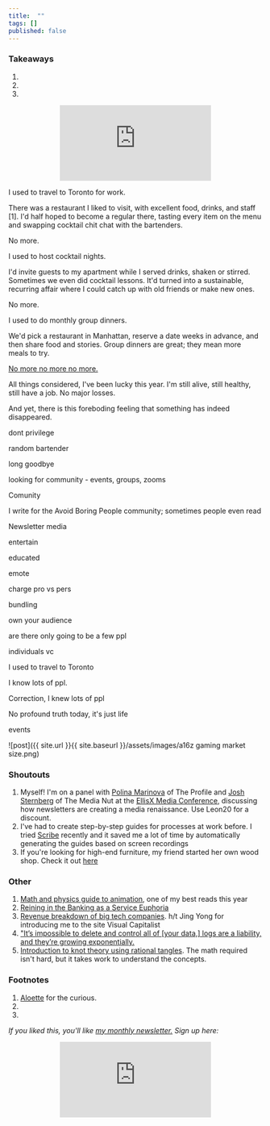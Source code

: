 ```yaml
---
title:  ""  
tags: []
published: false
---
```



### Takeaways

1.
2.
3.

<style>
      .iframe-container {
        overflow: hidden;        
        padding-top: 50%; <!-- Calculated from the aspect ration of the content (in case of 16:9 it is 9/16= 0.5625) -->
        position: relative;
      }
      .iframe-container iframe { 
         border: 0;
         height: 100%; <!-- Finally, width and height are set to 100% so the iframe takes up 100% of the containers space. -->
         left: 0;
         position: absolute;
         top: 0;
         width: 100%;
         display: block;
         margin: 0 auto; <!-- center image -->
      }
      <!-- 4x3 Aspect Ratio -->
      .iframe-container-4x3 {
        padding-top: 75%;
      }
</style> 

<div class="iframe-container-4x3">
  <p align="center"><iframe src="https://avoidboringpeople.substack.com/embed" frameborder="0" scrolling="no"> </iframe></p>
</div>

I used to travel to Toronto for work.

There was a restaurant I liked to visit, with excellent food, drinks, and staff \[1\]. I'd half hoped to become a regular there, tasting every item on the menu and swapping cocktail chit chat with the bartenders.

No more.

I used to host cocktail nights.

I'd invite guests to my apartment while I served drinks, shaken or stirred. Sometimes we even did cocktail lessons. It'd turned into a sustainable, recurring affair where I could catch up with old friends or make new ones.

No more.

I used to do monthly group dinners.

We'd pick a restaurant in Manhattan, reserve a date weeks in advance, and then share food and stories. Group dinners are great; they mean more meals to try. 

[No more no more no more.](https://youtu.be/a8HoZlhenZ4?t=141 "Dr Who")

All things considered, I've been lucky this year. I'm still alive, still healthy, still have a job. No major losses.

And yet, there is this foreboding feeling that something has indeed disappeared. 

dont privilege

random bartender

long goodbye

looking for community - events, groups, zooms

Comunity

I write for the Avoid Boring People community; sometimes people even read 

Newsletter media

entertain

educated

emote

charge pro vs pers

bundling

own your audience

are there only going to be a few ppl

individuals vc

I used to travel to Toronto

I know lots of ppl.

Correction, I knew lots of ppl

No profound truth today, it's just life

events

![post]({{ site.url }}{{ site.baseurl }}/assets/images/a16z gaming market size.png)

### Shoutouts

1. Myself! I'm on a panel with [Polina Marinova](https://theprofile.substack.com/about "polina") of The Profile and [Josh Sternberg](https://medianut.substack.com/ "Josh") of The Media Nut at the [EllisX Media Conference](https://www.eventbrite.com/e/forward-by-ellisx-the-future-of-media-and-startup-exposure-tickets-115770654143 "event"), discussing how newsletters are creating a media renaissance. Use Leon20 for a discount.
2. I've had to create step-by-step guides for processes at work before. I tried [Scribe](https://cursive.io/scribe "Scribe") recently and it saved me a lot of time by automatically generating the guides based on screen recordings
3. If you're looking for high-end furniture, my friend started her own wood shop. Check it out [here](https://www.nataliekaminski.com/ "NK")

### Other

1. [Math and physics guide to animation](http://acko.net/blog/animate-your-way-to-glory/ "Acko"), one of my best reads this year
2. [Reining in the Banking as a Service Euphoria](https://medium.com/@nikilkonduru/reining-in-the-baas-euphoria-1cc90469bcc4 "Baas")
3. [Revenue breakdown of big tech companies](https://www.visualcapitalist.com/how-big-tech-makes-their-billions-2020/ "Tech"). h/t Jing Yong for introducing me to the site Visual Capitalist
4. ["It’s impossible to delete and control all of \[your data,\] logs are a liability, and they’re growing exponentially.](https://vicki.substack.com/p/the-data-lake-overfloweth "vicki")
5. [Introduction to knot theory using rational tangles](https://www.mathteacherscircle.org/assets/session-materials/JTantonRationalTangles.pdf "Knot"). The math required isn't hard, but it takes work to understand the concepts.

### Footnotes

1. [Aloette](https://aloetterestaurant.com/ "Aloette") for the curious.
2. 
40. 

*If you liked this, you'll like [my monthly newsletter.](https://avoidboringpeople.substack.com/ "ABP") Sign up here:*

<div class="iframe-container-4x3">
  <p align="center"><iframe src="https://avoidboringpeople.substack.com/embed" frameborder="0" scrolling="no"> </iframe></p>
</div>
